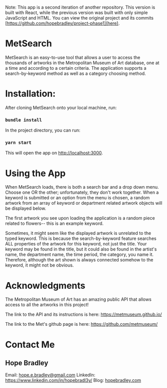 
Note: This app is a second iteration of another repository. This version is built with React, while the previous version was built with only simple JavaScript and HTML. You can view the original project and its commits [https://github.com/hopebradley/project-phase1](here).

# MetSearch

MetSearch is an easy-to-use tool that allows a user to access the thousands of artworks in the Metropolitan Museum of Art database, one at a time and according to a certain criteria. The application supports a search-by-keyword method as well as a category choosing method.

# Installation:

After cloning MetSearch onto your local machine, run:
### `bundle install`

In the project directory, you can run:
### `yarn start`
This will open the app on [http://localhost:3000](http://localhost:3000).

# Using the App

When MetSearch loads, there is both a search bar and a drop down menu. Choose one OR the other; unfortunately, they don't work together. When a keyword is submitted or an option from the menu is chosen, a random artwork from an array of keyword or department related artwork objects will be displayed below.

The first artwork you see upon loading the application is a random piece related to flowers-- this is an example keyword.

Sometimes, it might seem like the displayed artwork is unrelated to the typed keyword. This is because the search-by-keyword feature searches ALL properties of the artwork for this keyword, not just the title. Your keyword may be found in the title, but it could also be found in the artist's name, the department name, the time period, the category, you name it. Therefore, although the art shown is always connected somehow to the keyword, it might not be obvious.

# Acknowledgments

The Metropolitan Museum of Art has an amazing public API that allows access to all the artworks in this project!

The link to the API and its instructions is here: https://metmuseum.github.io/

The link to the Met's github page is here: https://github.com/metmuseum/

# Contact Me

## Hope Bradley
Email: hope.e.bradley@gmail.com
LinkedIn: https://www.linkedin.com/in/hopebradl3y/
Blog: <a href="https://hopebradley.com">hopebradley.com</a>